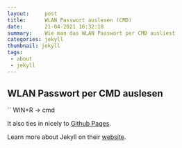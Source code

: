 ```yaml
---
layout:     post
title:      WLAN Passwort auslesen (CMD)
date:       21-04-2021 16:32:18
summary:    Wie man das WLAN Passwort per CMD ausliest
categories: jekyll
thumbnail: jekyll
tags:
 - about
 - jekyll
---
```


## WLAN Passwort per CMD auslesen

``
WIN+R -> cmd


It also ties in nicely to [Github Pages](https://pages.github.com/).

Learn more about Jekyll on their [website](http://jekyllrb.com/).
